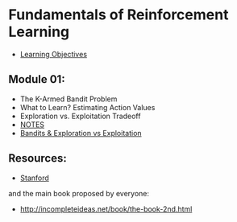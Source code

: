 # Fundamentals of Reinforcement Learning
- [Learning Objectives](reading/Fundamentals-of-Reinforcement-Learning_-Learning-Objectives-.pdf)

## Module 01: 
- The K-Armed Bandit Problem
- What to Learn? Estimating Action Values
- Exploration vs. Exploitation Tradeoff
- [NOTES](module-01.md)
- [Bandits & Exploration vs Exploitation]()
 
## Resources:
- [Stanford](http://web.stanford.edu/class/cme241/) 

and the main book proposed by everyone:
- http://incompleteideas.net/book/the-book-2nd.html

